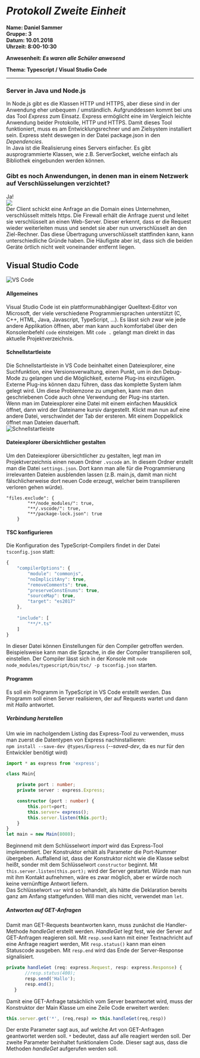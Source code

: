 # _Protokoll Zweite Einheit_  

**Name: Daniel Sammer**  
**Gruppe: 3**  
**Datum: 10.01.2018**  
**Uhrzeit: 8:00-10:30**  
  
**Anwesenheit: _Es waren alle Schüler anwesend_**  
  
**Thema: Typescript / Visual Studio Code**  
  
-----------------------------------------------------------
  
### Server in Java und Node.js  
In Node.js gibt es die Klassen HTTP und HTTPS, aber diese sind in der Anwendung eher unbequem / umständlich. Aufgrunddessen kommt bei uns das Tool *Express* zum Einsatz. Express ermöglicht eine im Vergleich leichte Anwendung beider Protokolle, HTTP und HTTPS. Damit dieses Tool funktioniert, muss es am Entwicklungsrechner und am Zielsystem installiert sein. Express steht deswegen in der Datei package.json in den *Dependencies*.  
In Java ist die Realisierung eines Servers einfacher. Es gibt ausprogrammierte Klassen, wie z.B. ServerSocket, welche einfach als Bibliothek eingebunden werden können.  

### Gibt es noch Anwendungen, in denen man in einem Netzwerk auf Verschlüsselungen verzichtet?  
Ja!  
![](https://github.com/HTLMechatronics/m14-la1-sx/blob/samdam14/samdam14/http%20Anwendung.PNG)  
Der Client schickt eine Anfrage an die Domain eines Unternehmen, verschlüsselt mittels https. Die Firewall erhält die Anfrage zuerst und leitet sie verschlüsselt an einen Web-Server. Dieser erkennt, dass er die Request wieder weiterleiten muss und sendet sie aber nun unverschlüsselt an den Ziel-Rechner. Das diese Übertragung unverschlüsselt stattfinden kann, kann unterschiedliche Gründe haben. Die Häufigste aber ist, dass sich die beiden Geräte örtlich nicht weit voneinander entfernt liegen.  

## Visual Studio Code  
![VS Code](https://github.com/HTLMechatronics/m14-la1-sx/blob/samdam14/samdam14/VS%20Code.png)  
#### Allgemeines  
Visual Studio Code ist ein plattformunabhängiger Quelltext-Editor von Microsoft, der viele verschiedene Programmiersprachen unterstützt (C, C++, HTML, Java, Javascript, TypeScript, ...). Es lässt sich zwar wie jede andere Applikation öffnen, aber man kann auch komfortabel über den Konsolenbefehl `code` einsteigen. Mit `code .` gelangt man direkt in das aktuelle Projektverzeichnis.  
  
#### Schnellstartleiste  
Die Schnellstartleiste in VS Code beinhaltet einen Dateiexplorer, eine Suchfunktion, eine Versionsverwaltung, einen Punkt, um in den Debug-Mode zu gelangen und die Möglichkeit, externe Plug-ins einzufügen. Externe Plug-ins können dazu führen, dass das komplette System lahm gelegt wird. Um diese Problemzone zu umgehen, kann man den geschriebenen Code auch ohne Verwendung der Plug-ins starten.  
Wenn man im Dateiexplorer eine Datei mit einem einfachen Mausklick öffnet, dann wird der Dateiname kursiv dargestellt. Klickt man nun auf eine andere Datei, verschwindet der Tab der ersteren. Mit einem Doppelklick öffnet man Dateien dauerhaft.  
![Schnellstartleiste](https://github.com/HTLMechatronics/m14-la1-sx/blob/samdam14/samdam14/startleiste.jpg)  
  
#### Dateiexplorer übersichtlicher gestalten  
Um den Dateiexplorer übersichtlicher zu gestalten, legt man im Projektverzeichnis einen neuen Ordner `.vscode` an. In diesem Ordner erstellt man die Datei `settings.json`. Dort kann man alle für die Programmierung irrelevanten Dateien ausblenden lassen (z.B. main.js, damit man nicht fälschlicherweise dort neuen Code erzeugt, welcher beim transpilieren verloren gehen würde).  
```
"files.exclude": {
		"**/node_modules/": true,
		"**/.vscode/": true,
		"**/package-lock.json": true
	}
```
  
#### TSC konfigurieren  
Die Konfiguration des TypeScript-Compilers findet in der Datei `tsconfig.json` statt:  
```TypeScript
{
    "compilerOptions": {
        "module": "commonjs",
        "noImplicitAny": true,
        "removeComments": true,
        "preserveConstEnums": true,
        "sourceMap": true,
        "target": "es2017"
    },
    
    "include": [
        "**/*.ts"
    ]
}
```
In dieser Datei können Einstellungen für den Compiler getroffen werden. Beispielsweise kann man die Sprache, in die der Compiler transpilieren soll, einstellen. Der Compiler lässt sich in der Konsole mit `node node_modules/typescript/bin/tsc/ -p tsconfig.json` starten.  
  
#### Programm  
Es soll ein Programm in TypeScript in VS Code erstellt werden. Das Programm soll einen Server realisieren, der auf Requests wartet und dann mit *Hallo* antwortet.  
  
##### Verbindung herstellen  
Um wie im nacholgendem Listing das Express-Tool zu verwenden, muss man zuerst die Datentypen von Express nachinstallieren:  
`npm install --save-dev @types/Express` (*--saved-dev*, da es nur für den Entwickler benötigt wird)  

```TypeScript
import * as express from 'express';

class Main{

    private port : number;
    private server : express.Express;

    constructor (port : number) {
        this.port=port;
        this.server= express();
        this.server.listen(this.port);
    }
}
let main = new Main(8080);
```
Beginnend mit dem Schlüsselwort *import* wird das Express-Tool implementiert. Der Konstruktor erhält als Parameter die Port-Nummer übergeben. Auffallend ist, dass der Konstruktor nicht wie die Klasse selbst heißt, sonder mit dem Schlüsselwort `constructor` beginnt. 
Mit `this.server.listen(this.port);` wird der Server gestartet. Würde man nun mit ihm Kontakt aufnehmen, wäre es zwar möglich, aber er würde noch keine vernünftige Antwort liefern.  
Das Schlüsselwort `var` wird so behandelt, als hätte die Deklaration bereits ganz am Anfang stattgefunden. Will man dies nicht, verwendet man `let`.  
  
##### Antworten auf GET-Anfragen  
Damit man GET-Requests beantworten kann, muss zunächst die Handler-Methode *handleGet* erstellt werden. *HandleGet* legt fest, wie der Server auf GET-Anfragen reagieren soll. Mit `resp.send` kann mit einer Textnachricht auf eine Anfrage reagiert werden, Mit `resp.status()` kann man einen Statuscode ausgeben. Mit `resp.end` wird das Ende der Server-Response signalisiert.  
 ```TypeScript
 private handleGet (req: express.Request, resp: express.Response) {
        //resp.status(400);
        resp.send('Hallo');
        resp.end();
    }
```
  
Damit eine GET-Anfrage tatsächlich vom Server beantwortet wird, muss der Konstruktor der Main Klasse um eine Zeile Code erweitert werden:
```TypeScript
this.server.get('*', (req,resp) => this.handleGet(req,resp))
```
Der erste Parameter sagt aus, auf welche Art von GET-Anfragen geantwortet werden soll. `*` bedeutet, dass auf alle reagiert werden soll.  Der zweite Parameter beinhaltet funktionalem Code. Dieser sagt aus, dass die Methoden *handleGet* aufgerufen werden soll.
